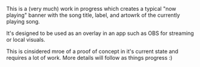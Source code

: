 This is a (very much) work in progress which creates a typical "now playing" banner with the song title, label, and artowrk of the currently playing song.

It's designed to be used as an overlay in an app such as OBS for streaming or local visuals.

This is cinsidered mroe of a proof of concept in it's current state and requires a lot of work. More details will follow as things progress :)
